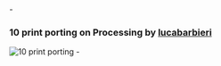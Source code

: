 -</br>
### 10 print porting on Processing by [lucabarbieri](https://github.com/lucabarbieri)</br>
![10 print porting](https://media.giphy.com/media/fV5Vji0jRYJtN4QDfj/giphy.gif)
-</br>
